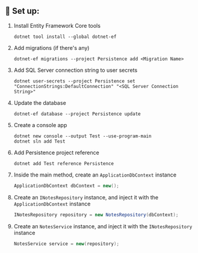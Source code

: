 ## 🚀 Set up:

1. Install Entity Framework Core tools

    ```shell
    dotnet tool install --global dotnet-ef
    ```

2. Add migrations (if there's any)

    ```shell
    dotnet-ef migrations --project Persistence add <Migration Name>
    ```

3. Add SQL Server connection string to user secrets

    ```shell
    dotnet user-secrets --project Persistence set "ConnectionStrings:DefaultConnection" "<SQL Server Connection String>"
    ```

4. Update the database

    ```shell
    dotnet-ef database --project Persistence update
    ```

5. Create a console app

    ```shell
    dotnet new console --output Test --use-program-main
    dotnet sln add Test
    ```

6. Add Persistence project reference

    ```shell
    dotnet add Test reference Persistence
    ```

7. Inside the main method, create an `ApplicationDbContext` instance

    ```csharp
    ApplicationDbContext dbContext = new();
    ```

8. Create an `INotesRepository` instance, and inject it with the `ApplicationDbContext` instance

    ```csharp
    INotesRepository repository = new NotesRepository(dbContext);
    ```

9. Create an `NotesService` instance, and inject it with the `INotesRepository` instance

    ```csharp
    NotesService service = new(repository);
    ```
